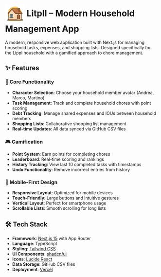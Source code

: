 <h1>
  <img
    src="public/favicon.png"
    alt="Litpi Logo"
    width="64"
    align="absmiddle"
  />
  LitpII – Modern Household Management App
</h1>

A modern, responsive web application built with Next.js for managing household tasks, expenses, and shopping lists. Designed specifically for the Lippi household with a gamified approach to chore management.

## ✨ Features

### 🎯 **Core Functionality**
- **Character Selection**: Choose your household member avatar (Andrea, Marco, Martino)
- **Task Management**: Track and complete household chores with point scoring
- **Debt Tracking**: Manage shared expenses and IOUs between household members
- **Shopping Lists**: Collaborative shopping list management
- **Real-time Updates**: All data synced via GitHub CSV files

### 🎮 **Gamification**
- **Point System**: Earn points for completing chores
- **Leaderboard**: Real-time scoring and rankings
- **History Tracking**: View last 10 completed tasks with timestamps
- **Undo Functionality**: Remove incorrect entries from history

### 📱 **Mobile-First Design**
- **Responsive Layout**: Optimized for mobile devices
- **Touch-Friendly**: Large buttons and intuitive gestures
- **Vertical Layout**: Perfect for smartphone usage
- **Scrollable Lists**: Smooth scrolling for long lists

## 🛠️ Tech Stack

- **Framework**: [Next.js 15](https://nextjs.org/) with App Router
- **Language**: TypeScript
- **Styling**: [Tailwind CSS](https://tailwindcss.com/)
- **UI Components**: [shadcn/ui](https://ui.shadcn.com/)
- **Icons**: [Lucide React](https://lucide.dev/)
- **Data Storage**: GitHub CSV files
- **Deployment**: [Vercel](https://vercel.com/)
